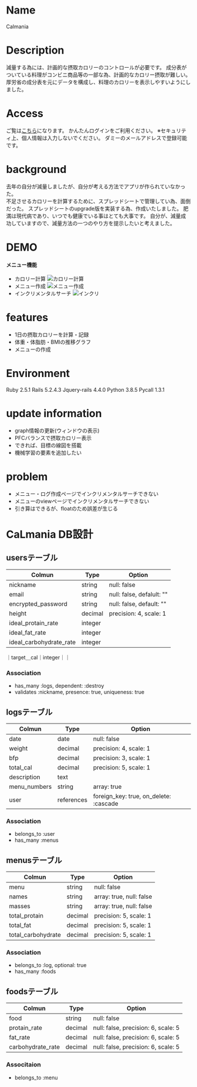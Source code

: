 # Name
 Calmania

# Description
  減量する為には、計画的な摂取カロリーのコントロールが必要です。
  成分表がついている料理がコンビニ商品等の一部な為、計画的なカロリー摂取が難しい。
  厚労省の成分表を元にデータを構成し、料理のカロリーを表示しやすいようにしました。


# Access
ご覧は[こちら](https://calmania.herokuapp.com/)になります。
かんたんログインをご利用ください。
※セキュリティ上、個人情報は入力しないでください。
 ダミーのメールアドレスで登録可能です。

# background
 去年の自分が減量しましたが、自分が考える方法でアプリが作られていなかった。  
 不足させるカロリーを計算するために、スプレッドシートで管理してい為、面倒だった。
 スプレッドシートのupgrade版を実装する為、作成いたしました。
 肥満は現代病であり、いつでも健康でいる事はとても大事です。
 自分が、減量成功していますので、減量方法の一つのやり方を提示したいと考えました。

# DEMO
 #### メニュー機能
  - カロリー計算
   ![カロリー計算](https://user-images.githubusercontent.com/61616172/89990301-1eaff880-dcbd-11ea-9151-1cc8f4083744.gif)
  - メニュー作成
   ![メニュー作成](https://user-images.githubusercontent.com/61616172/89990346-35564f80-dcbd-11ea-854a-72683b7a5f0c.gif)
  - インクリメンタルサーチ
   ![インクリ](https://user-images.githubusercontent.com/61616172/89992424-389f0a80-dcc0-11ea-9de7-1d78862cff1e.gif)


# features
- 1日の摂取カロリーを計算・記録
- 体重・体脂肪・BMIの推移グラフ
- メニューの作成

# Environment
  Ruby 2.5.1
  Rails 5.2.4.3
  Jquery-rails 4.4.0
  Python 3.8.5
  Pycall 1.3.1


# update information
 - graph情報の更新(ウィンドウの表示)
 - PFCバランスで摂取カロリー表示
 - できれば、目標の線図を搭載
 - 機械学習の要素を追加したい

# problem
  - メニュー・ログ作成ページでインクリメンタルサーチできない
  - メニューのviewページでインクリメンタルサーチできない
  - 引き算はできるが、floatのため誤差が生じる

# CaLmania DB設計

## usersテーブル
|Colmun|Type|Option|
|-------|----|------|
|nickname|string|null: false|
|email|string|null: false, defalult: ""|
|encrypted_password|string|null: false, default: ""|
|height|decimal|precision: 4, scale: 1|
|ideal_protain_rate|integer||
|ideal_fat_rate|integer||
|ideal_carbohydrate_rate|integer||
｜target＿cal｜integer｜｜
### Association
- has_many :logs, dependent: :destroy
- validates :nickname, presence: true, uniqueness: true

## logsテーブル
|Colmun|Type|Option|
|-------|----|------|
|date|date|null: false|
|weight|decimal|precision: 4, scale: 1|
|bfp|decimal|precision: 3, scale: 1|
|total_cal|decimal|precision: 5, scale: 1|
|description|text||
|menu_numbers|string|array: true|
|user|references|foreign_key: true, on_delete: :cascade|
### Association
- belongs_to :user
- has_many :menus

## menusテーブル
|Colmun|Type|Option|
|-------|----|------|
|menu|string|null: false|
|names|string|array: true, null: false|
|masses|string|array: true, null: false|
|total_protain|decimal|precision: 5, scale: 1|
|total_fat|decimal|precision: 5, scale: 1|
|total_carbohydrate|decimal|precision: 5, scale: 1|
### Association
- belongs_to :log, optional: true
- has_many :foods

## foodsテーブル
|Colmun|Type|Option|
|-------|----|------|
|food|string|null: false|
|protain_rate|decimal|null: false, precision: 6, scale: 5|
|fat_rate|decimal|null: false, precision: 6, scale: 5|
|carbohydrate_rate|decimal|null: false, precision: 6, scale: 5|
### Associtaion
- belongs_to :menu
